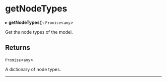 # getNodeTypes


▸ **getNodeTypes**(): `Promise`\<`any`\>

Get the node types of the model.

## Returns

`Promise`\<`any`\>

A dictionary of node types.

___
